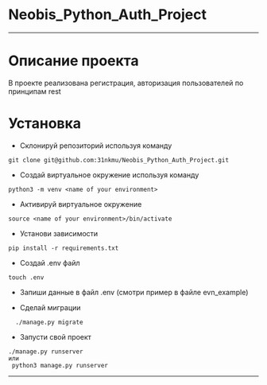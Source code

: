 # Neobis_Python_Auth_Project
___
# Описание проекта
В проекте реализована регистрация, авторизация пользователей по принципам rest

# Установка
* Склонируй репозиторий используя команду
```
git clone git@github.com:31nkmu/Neobis_Python_Auth_Project.git
```
* Создай виртуальное окружение используя команду
```
python3 -m venv <name of your environment> 
```

* Активируй виртуальное окружение
``` 
source <name of your environment>/bin/activate 
```

* Установи зависимости
``` 
pip install -r requirements.txt 
```

* Создай .env файл
```
touch .env
```

* Запиши данные в файл .env (смотри пример в файле evn_example)

* Сделай миграции
```
  ./manage.py migrate
```
* Запусти свой проект
``` 
./manage.py runserver 
или
 python3 manage.py runserver 
``` 
---
